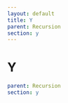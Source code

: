 ```yaml
---
layout: default
title: Y
parent: Recursion
section: y
---
```

# Y

```yaml
parent: Recursion
section: y
```
